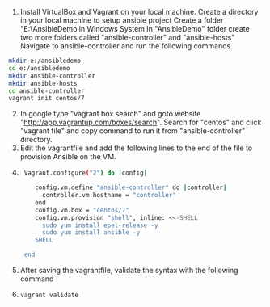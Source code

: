 1. Install VirtualBox and Vagrant on your local machine.
Create a directory in your local machine to setup ansible project
Create a folder "E:\AnsibleDemo in Windows System
In "AnsibleDemo" folder create two more folders called "ansible-controller" and "ansible-hosts"
Navigate to ansible-controller and run the following commands.
```sh
mkdir e:/ansibledemo
cd e:/ansibledemo
mkdir ansible-controller
mkdir ansible-hosts
cd ansible-controller
vagrant init centos/7
```
2. In google type "vagrant box search" and goto website "http://app.vagrantup.com/boxes/search". Search for "centos" and click "vagrant file" and copy command to run it from "ansible-controller" directory.
3. Edit the vagrantfile and add the following lines to the end of the file to provision Ansible on the VM.
4. ```sh
    Vagrant.configure("2") do |config|
   
       config.vm.define "ansible-controller" do |controller|
         controller.vm.hostname = "controller"
       end
       config.vm.box = "centos/7"
       config.vm.provision "shell", inline: <<-SHELL
         sudo yum install epel-release -y
         sudo yum install ansible -y
       SHELL
   
    end
   ```
5. After saving the vagrantfile, validate the syntax with the following command
6. ```sh
   vagrant validate
   ```
